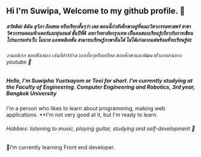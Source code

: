 ## Hi I'm Suwipa, Welcome to my github profile. 👋

 ##### สวัสดีค่ะ ดิฉัน สุวิภา ถือสยม หรือเรียกสั้นๆว่า เตย ตอนนี้กำลังศึกษาอยู่ที่คณะวิศวกรรมศาสตร์ สาขาวิศวกรรมคอมพิวเตอร์และหุ่นยนต์ ชั้นปีที่4 มหาวิทยาลัยกรุงเทพ เป็นคนชอบเรียนรู้เกี่ยวกับการเขียนโปรแกรมทำเว็บ โมบาย แอพพลิเคชั่น สามารถเรียนรู้ภาษาอื่นได้ ไม่ได้เก่งมากแต่พร้อมที่จะเรียนรู้ค่ะ
###### งานอดิเรก ชอบฟังเพลง เล่นกีต้าร์บ้างเวลาเบื่อๆหรือเครียด ชอบศึกษาและพัฒนาตัวเองผ่านทาง youtube 🎵

##### Hello, I'm Suwipha Yuetsayom or Toei for short. I'm currently studying at the Faculty of Engineering. Computer Engineering and Robotics, 3rd year, Bangkok University
I'm a person who likes to learn about programming, making web applications. 
**I'm not very good at it, but I'm ready to learn.
###### Hobbies: listening to music, playing guitar, studying and self-development 🎵

 
 🌱I’m currently learning Front end developer.
 
 
 

<!--
**Suwipathuesayom/Suwipathuesayom** is a ✨ _special_ ✨ repository because its `README.md` (this file) appears on your GitHub profile.

Here are some ideas to get you started:

- 🔭 I’m currently working on ...
- 🌱 I’m currently learning ...
- 👯 I’m looking to collaborate on ...
- 🤔 I’m looking for help with ...
- 💬 Ask me about ...
- 📫 How to reach me: ...
- 😄 Pronouns: ...
- ⚡ Fun fact: ...
-->
